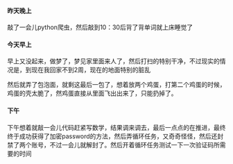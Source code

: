 #### 昨天晚上

敲了一会儿python爬虫，然后敲到10：30后背了背单词就上床睡觉了

#### 今天早上

早上又没起来，做梦了，梦见家里面来人了，然后打扫的特别干净，不过现实的情况是，到现在我回家不到2周，现在的地面特别的脏乱

然后就弄了包泡面，就剩这最后一包了，想着放两个鸡蛋，打第二个鸡蛋的时候，鸡蛋的壳太脆了，然鸡蛋直接从里面飞出出来了，只能扔掉了。

#### 下午

下午想着就敲一会儿代码赶紧写数学，结果调来调去，最后一点点的在推进，最终终于成功获得了加密password的方法，然后弄循环任务，又奇奇怪怪，然后还封禁了两个账号，不过一会儿就解封了。然后开着循环任务测试一下一次验证码所需要的时间